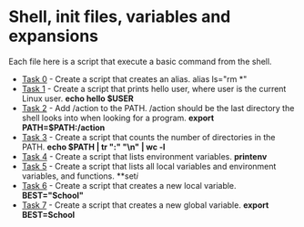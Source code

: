 # Shell, init files, variables and expansions
Each file here is a script that execute a basic command from the shell. 

* [Task 0](./0-alias) - Create a script that creates an alias. alias  ls="rm *"
* [Task 1](./1-hello_you) - Create a script that prints hello user, where user is the current Linux user. **echo hello $USER**
* [Task 2](./2-path) - Add /action to the PATH. /action should be the last directory the shell looks into when looking for a program. **export PATH=$PATH:/action**
* [Task 3](./3-paths) - Create a script that counts the number of directories in the PATH. **echo $PATH | tr ":" "\n" | wc -l**
* [Task 4](./4-global_variables) - Create a script that lists environment variables. **printenv**
* [Task 5](./5-local_variables) - Create a script that lists all local variables and environment variables, and functions. **set*i*
* [Task 6](./6-create_local_variable) - Create a script that creates a new local variable. **BEST="School"**
* [Task 7](./7-create_global_variable) - Create a script that creates a new global variable. **export BEST=School**
